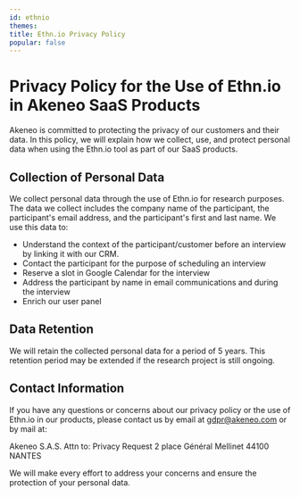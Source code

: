 ```yaml
---
id: ethnio
themes: 
title: Ethn.io Privacy Policy
popular: false
---
```


# Privacy Policy for the Use of Ethn.io in Akeneo SaaS Products

Akeneo is committed to protecting the privacy of our customers and their data. In this policy, we will explain how we collect, use, and protect personal data when using the Ethn.io tool as part of our SaaS products.

## Collection of Personal Data

We collect personal data through the use of Ethn.io for research purposes. The data we collect includes the company name of the participant, the participant's email address, and the participant's first and last name. We use this data to:

- Understand the context of the participant/customer before an interview by linking it with our CRM.
- Contact the participant for the purpose of scheduling an interview
- Reserve a slot in Google Calendar for the interview
- Address the participant by name in email communications and during the interview
- Enrich our user panel

## Data Retention

We will retain the collected personal data for a period of 5 years. This retention period may be extended if the research project is still ongoing.

## Contact Information

If you have any questions or concerns about our privacy policy or the use of Ethn.io in our products, please contact us by email at [gdpr@akeneo.com](mailto:gdpr@akeneo.com) or by mail at:

Akeneo S.A.S.
Attn to: Privacy Request
2 place Général Mellinet
44100 NANTES

We will make every effort to address your concerns and ensure the protection of your personal data.
